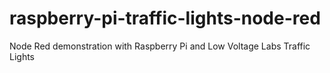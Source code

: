 # raspberry-pi-traffic-lights-node-red
Node Red demonstration with Raspberry Pi and Low Voltage Labs Traffic Lights
